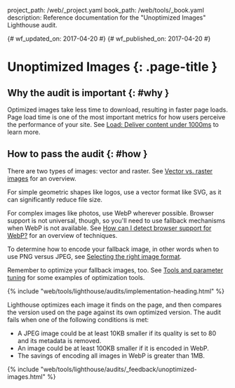 project_path: /web/_project.yaml
book_path: /web/tools/_book.yaml
description: Reference documentation for the "Unoptimized Images" Lighthouse audit.

{# wf_updated_on: 2017-04-20 #}
{# wf_published_on: 2017-04-20 #}

# Unoptimized Images  {: .page-title }

## Why the audit is important {: #why }

Optimized images take less time to download, resulting in faster page
loads. Page load time is one of the most important metrics for how users
perceive the performance of your site. See [Load: Deliver content under
1000ms](/web/fundamentals/performance/rail#load) to learn more.

## How to pass the audit {: #how }

There are two types of images: vector and raster. See [Vector vs. raster
images][overview] for an overview.

[overview]: /web/fundamentals/performance/optimizing-content-efficiency/image-optimization#vector_vs_raster_images

For simple geometric shapes like logos, use a vector format like SVG, as it
can significantly reduce file size.

For complex images like photos, use WebP wherever possible. Browser support
is not universal, though, so you'll need to use fallback mechanisms when
WebP is not available. See [How can I detect browser support for
WebP?][fallback] for an overview of techniques.

[fallback]: /speed/webp/faq#how_can_i_detect_browser_support_for_webp

To determine how to encode your fallback image, in other words when to use
PNG versus JPEG, see [Selecting the right image format][select].

[select]: /web/fundamentals/performance/optimizing-content-efficiency/image-optimization#selecting_the_right_image_format

Remember to optimize your fallback images, too. See [Tools and parameter
tuning][tools] for some examples of optimization tools.

[tools]: /web/fundamentals/performance/optimizing-content-efficiency/image-optimization#tools_and_parameter_tuning

{% include "web/tools/lighthouse/audits/implementation-heading.html" %}

Lighthouse optimizes each image it finds on the page, and then compares
the version used on the page against its own optimized version. The audit
fails when one of the following conditions is met:

* A JPEG image could be at least 10KB smaller if its quality is set to 80
  and its metadata is removed.
* An image could be at least 100KB smaller if it is encoded in WebP.
* The savings of encoding all images in WebP is greater than 1MB.

{% include "web/tools/lighthouse/audits/_feedback/unoptimized-images.html" %}
